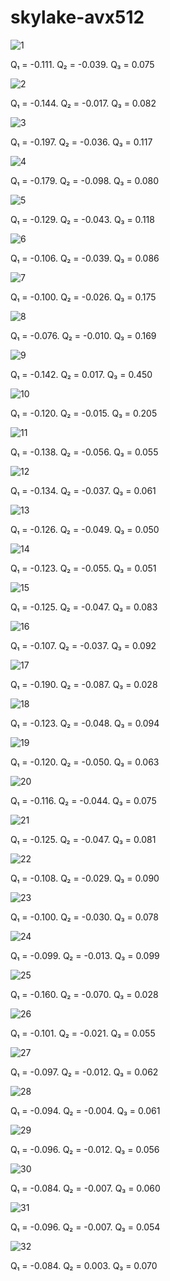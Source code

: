 # skylake-avx512

![1](../assets/skylake-avx512/plot_1.png)

Q₁ = -0.111.  Q₂ = -0.039.  Q₃ = 0.075

![2](../assets/skylake-avx512/plot_2.png)

Q₁ = -0.144.  Q₂ = -0.017.  Q₃ = 0.082

![3](../assets/skylake-avx512/plot_3.png)

Q₁ = -0.197.  Q₂ = -0.036.  Q₃ = 0.117

![4](../assets/skylake-avx512/plot_4.png)

Q₁ = -0.179.  Q₂ = -0.098.  Q₃ = 0.080

![5](../assets/skylake-avx512/plot_5.png)

Q₁ = -0.129.  Q₂ = -0.043.  Q₃ = 0.118

![6](../assets/skylake-avx512/plot_6.png)

Q₁ = -0.106.  Q₂ = -0.039.  Q₃ = 0.086

![7](../assets/skylake-avx512/plot_7.png)

Q₁ = -0.100.  Q₂ = -0.026.  Q₃ = 0.175

![8](../assets/skylake-avx512/plot_8.png)

Q₁ = -0.076.  Q₂ = -0.010.  Q₃ = 0.169

![9](../assets/skylake-avx512/plot_9.png)

Q₁ = -0.142.  Q₂ = 0.017.  Q₃ = 0.450

![10](../assets/skylake-avx512/plot_10.png)

Q₁ = -0.120.  Q₂ = -0.015.  Q₃ = 0.205

![11](../assets/skylake-avx512/plot_11.png)

Q₁ = -0.138.  Q₂ = -0.056.  Q₃ = 0.055

![12](../assets/skylake-avx512/plot_12.png)

Q₁ = -0.134.  Q₂ = -0.037.  Q₃ = 0.061

![13](../assets/skylake-avx512/plot_13.png)

Q₁ = -0.126.  Q₂ = -0.049.  Q₃ = 0.050

![14](../assets/skylake-avx512/plot_14.png)

Q₁ = -0.123.  Q₂ = -0.055.  Q₃ = 0.051

![15](../assets/skylake-avx512/plot_15.png)

Q₁ = -0.125.  Q₂ = -0.047.  Q₃ = 0.083

![16](../assets/skylake-avx512/plot_16.png)

Q₁ = -0.107.  Q₂ = -0.037.  Q₃ = 0.092

![17](../assets/skylake-avx512/plot_17.png)

Q₁ = -0.190.  Q₂ = -0.087.  Q₃ = 0.028

![18](../assets/skylake-avx512/plot_18.png)

Q₁ = -0.123.  Q₂ = -0.048.  Q₃ = 0.094

![19](../assets/skylake-avx512/plot_19.png)

Q₁ = -0.120.  Q₂ = -0.050.  Q₃ = 0.063

![20](../assets/skylake-avx512/plot_20.png)

Q₁ = -0.116.  Q₂ = -0.044.  Q₃ = 0.075

![21](../assets/skylake-avx512/plot_21.png)

Q₁ = -0.125.  Q₂ = -0.047.  Q₃ = 0.081

![22](../assets/skylake-avx512/plot_22.png)

Q₁ = -0.108.  Q₂ = -0.029.  Q₃ = 0.090

![23](../assets/skylake-avx512/plot_23.png)

Q₁ = -0.100.  Q₂ = -0.030.  Q₃ = 0.078

![24](../assets/skylake-avx512/plot_24.png)

Q₁ = -0.099.  Q₂ = -0.013.  Q₃ = 0.099

![25](../assets/skylake-avx512/plot_25.png)

Q₁ = -0.160.  Q₂ = -0.070.  Q₃ = 0.028

![26](../assets/skylake-avx512/plot_26.png)

Q₁ = -0.101.  Q₂ = -0.021.  Q₃ = 0.055

![27](../assets/skylake-avx512/plot_27.png)

Q₁ = -0.097.  Q₂ = -0.012.  Q₃ = 0.062

![28](../assets/skylake-avx512/plot_28.png)

Q₁ = -0.094.  Q₂ = -0.004.  Q₃ = 0.061

![29](../assets/skylake-avx512/plot_29.png)

Q₁ = -0.096.  Q₂ = -0.012.  Q₃ = 0.056

![30](../assets/skylake-avx512/plot_30.png)

Q₁ = -0.084.  Q₂ = -0.007.  Q₃ = 0.060

![31](../assets/skylake-avx512/plot_31.png)

Q₁ = -0.096.  Q₂ = -0.007.  Q₃ = 0.054

![32](../assets/skylake-avx512/plot_32.png)

Q₁ = -0.084.  Q₂ = 0.003.  Q₃ = 0.070

